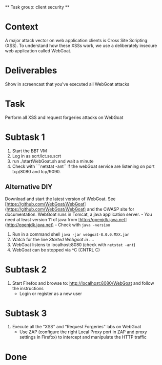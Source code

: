 \*\* Task group: client security \*\*

# Context

A major attack vector on web application clients is Cross Site Scripting (XSS). To understand how these XSSs work, we use a deliberately insecure web application called WebGoat.

# Deliverables

Show in screencast that you've executed all WebGoat attacks

# Task

Perform all XSS and request forgeries attacks on WebGoat

# Subtask 1

1.  Start the BBT VM
2.  Log in as scrt/ict.se.scrt
3.  run ./startWebGoat.sh and wait a minute
4.  Check with \`\`\`netstat -ant\`\` if the webGoat service are listening on port tcp/8080 and tcp/9090.

## Alternative DIY

Download and start the latest version of WebGoat. See [https://github.com/WebGoat/WebGoat](https://github.com/WebGoat/WebGoat) and the OWASP site for documentation. WebGoat runs in Tomcat, a java application server. - You need at least version 11 of java from [http://openjdk.java.net](http://openjdk.java.net) - Check with `java -version`

1.  Run in a command shell `java -jar webgoat-8.0.0.MXX.jar`
2.  Watch for the line _Started Webgoat in …_.
3.  WebGoat listens to localhost:8080 (check with `netstat -ant`)
4.  WebGoat can be stopped via ^C (CNTRL C)

# Subtask 2

1.  Start Firefox and browse to: [http://localhost:8080/WebGoat](http://localhost:8080/WebGoat) and follow the instructions
    -   Login or register as a new user

# Subtask 3

1.  Execute all the “XSS” and “Request Forgeries” labs on WebGoat
    -   Use ZAP (configure the right Local Proxy port in ZAP and proxy settings in Firefox) to intercept and manipulate the HTTP traffic

# Done